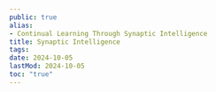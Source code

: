 ```yaml
---
public: true
alias:
- Continual Learning Through Synaptic Intelligence
title: Synaptic Intelligence
tags:
date: 2024-10-05
lastMod: 2024-10-05
toc: "true"
---
```


